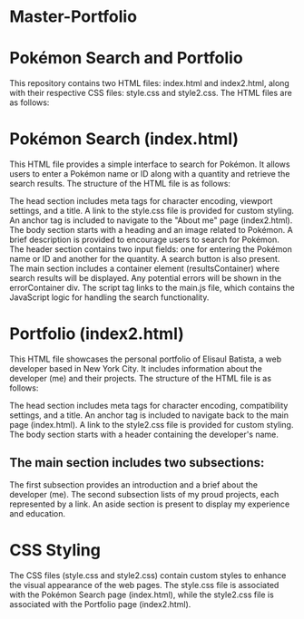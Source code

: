 # Master-Portfolio

# Pokémon Search and Portfolio
This repository contains two HTML files: index.html and index2.html, along with their respective CSS files: style.css and style2.css. The HTML files are as follows:

# Pokémon Search (index.html)
This HTML file provides a simple interface to search for Pokémon. It allows users to enter a Pokémon name or ID along with a quantity and retrieve the search results. The structure of the HTML file is as follows:

The head section includes meta tags for character encoding, viewport settings, and a title.
A link to the style.css file is provided for custom styling.
An anchor tag is included to navigate to the "About me" page (index2.html).
The body section starts with a heading and an image related to Pokémon.
A brief description is provided to encourage users to search for Pokémon.
The header section contains two input fields: one for entering the Pokémon name or ID and another for the quantity. A search button is also present.
The main section includes a container element (resultsContainer) where search results will be displayed.
Any potential errors will be shown in the errorContainer div.
The script tag links to the main.js file, which contains the JavaScript logic for handling the search functionality.

# Portfolio (index2.html)
This HTML file showcases the personal portfolio of Elisaul Batista, a web developer based in New York City. It includes information about the developer (me) and their projects. The structure of the HTML file is as follows:

The head section includes meta tags for character encoding, compatibility settings, and a title.
An anchor tag is included to navigate back to the main page (index.html).
A link to the style2.css file is provided for custom styling.
The body section starts with a header containing the developer's name.

## The main section includes two subsections:
The first subsection provides an introduction and a brief about the developer (me).
The second subsection lists of my proud projects, each represented by a link.
An aside section is present to display my experience and education.

# CSS Styling
The CSS files (style.css and style2.css) contain custom styles to enhance the visual appearance of the web pages. The style.css file is associated with the Pokémon Search page (index.html), while the style2.css file is associated with the Portfolio page (index2.html).